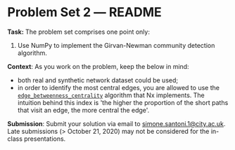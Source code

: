 
# Problem Set 2 ― README

**Task:** The problem set comprises one point only:

  1.   Use NumPy to implement the Girvan-Newman community detection algorithm.

**Context**: As you work on the problem, keep the below in mind:

- both real and synthetic network dataset could be used;
- in order to identify the most central edges, you are allowed to use the [`edge_betweenness_centrality`](https://networkx.org/documentation/stable/reference/algorithms/generated/networkx.algorithms.centrality.edge_betweenness_centrality.html#networkx.algorithms.centrality.edge_betweenness_centrality) algorithm that Nx implements. The intuition behind this index is 'the higher the proportion of the short paths that visit an edge, the more central the edge'.


**Submission**: Submit your solution via email to simone.santoni.1@city.ac.uk.
Late submissions (> October 21, 2020) may not be considered for the in-class
presentations.
